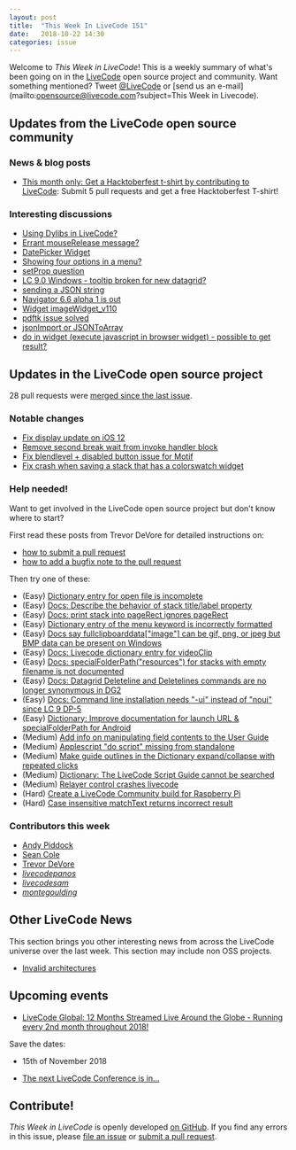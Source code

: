 ```yaml
---
layout: post
title:  "This Week In LiveCode 151"
date:   2018-10-22 14:30
categories: issue
---
```


Welcome to *This Week in LiveCode*!  This is a weekly summary of what's been
going on in the [LiveCode](https://livecode.com/) open source project and
community.  Want something mentioned?  Tweet
[@LiveCode](https://twitter.com/LiveCode) or
[send us an e-mail](mailto:opensource@livecode.com?subject=This Week in Livecode).

## Updates from the LiveCode open source community


### News & blog posts

- [This month only: Get a Hacktoberfest t-shirt by contributing to LiveCode](https://hacktoberfest.digitalocean.com): Submit 5 pull requests and get a free Hacktoberfest T-shirt!


### Interesting discussions

- [Using Dylibs in LiveCode?](https://www.mail-archive.com/use-livecode@lists.runrev.com/msg98520.html)
- [Errant mouseRelease message?](https://www.mail-archive.com/use-livecode@lists.runrev.com/msg98522.html)
- [DatePicker Widget](https://www.mail-archive.com/use-livecode@lists.runrev.com/msg98524.html)
- [Showing four options in a menu?](https://www.mail-archive.com/use-livecode@lists.runrev.com/msg98528.html)
- [setProp question](https://www.mail-archive.com/use-livecode@lists.runrev.com/msg98534.html)
- [LC 9.0 Windows - tooltip broken for new datagrid?](https://www.mail-archive.com/use-livecode@lists.runrev.com/msg98537.html)
- [sending a JSON string](https://www.mail-archive.com/use-livecode@lists.runrev.com/msg98550.html)
- [Navigator 6.6 alpha 1 is out](https://www.mail-archive.com/use-livecode@lists.runrev.com/msg98551.html)
- [Widget imageWidget_v110](https://www.mail-archive.com/use-livecode@lists.runrev.com/msg98556.html)
- [pdftk issue solved](https://www.mail-archive.com/use-livecode@lists.runrev.com/msg98570.html)
- [jsonImport or JSONToArray](https://www.mail-archive.com/use-livecode@lists.runrev.com/msg98597.html)
- [do in widget (execute javascript in browser widget) - possible to get result?](http://forums.livecode.com/viewtopic.php?t=31663&p=172403#p172403)


## Updates in the LiveCode open source project

28 pull requests were [merged since the last issue](https://github.com/search?q=org%3Alivecode+is%3Apublic+is%3Apr+is%3Amerged+merged%3A2018-10-15..2018-10-21&type=Issues).

<!---
### New LiveCode releases

- [LiveCode 9.0.1](https://www.mail-archive.com/use-livecode@lists.runrev.com/msg97854.html)
--->


### Notable changes

- [Fix display update on iOS 12](https://github.com/livecode/livecode/pull/6745)
- [Remove second break wait from invoke handler block](https://github.com/livecode/livecode/pull/6744)
- [Fix blendlevel + disabled button issue for Motif](https://github.com/livecode/livecode/pull/6730)
- [Fix crash when saving a stack that has a colorswatch widget](https://github.com/livecode/livecode/pull/6686)

<!---
### Bug of the week

- [Bug 21623 - <go stack x in window y> shrinks the window if stack x has no menubar and stack y does](http://quality.livecode.com/show_bug.cgi?id=21623)

The reporter provided a detailed recipe as well as a helpful simple sample stack that allowed us to test, confirm and fix the problem quickly.
--->


### Help needed!

Want to get involved in the LiveCode open source project but don't know where
to start?  

First read these posts from Trevor DeVore for detailed instructions on:

- [how to submit a pull request](https://www.mail-archive.com/use-livecode@lists.runrev.com/msg98530.html)
- [how to add a bugfix note to the pull request](https://www.mail-archive.com/use-livecode@lists.runrev.com/msg98585.html)

Then try one of these:

- (Easy) [Dictionary entry for open file is incomplete](https://quality.livecode.com/show_bug.cgi?id=18773)
- (Easy) [Docs: Describe the behavior of stack title/label property](https://quality.livecode.com/show_bug.cgi?id=19660)
- (Easy) [Docs: print stack into pageRect ignores pageRect](https://quality.livecode.com/show_bug.cgi?id=9030)
- (Easy) [Dictionary entry of the menu keyword is incorrectly formatted](https://quality.livecode.com/show_bug.cgi?id=20364)
- (Easy) [Docs say fullclipboarddata["image"] can be gif, png, or jpeg but BMP data can be present on Windows](https://quality.livecode.com/show_bug.cgi?id=20472)
- (Easy) [Docs: Livecode dictionary entry for videoClip](https://quality.livecode.com/show_bug.cgi?id=21156)
- (Easy) [Docs: specialFolderPath("resources") for stacks with empty filename is not documented](https://quality.livecode.com/show_bug.cgi?id=21183)
- (Easy) [Docs: Datagrid Deleteline and Deletelines commands are no longer synonymous in DG2](https://quality.livecode.com/show_bug.cgi?id=21576)
- (Easy) [Docs: Command line installation needs "-ui" instead of "noui" since LC 9 DP-5](https://quality.livecode.com/show_bug.cgi?id=21340)
- (Easy) [Dictionary: Improve documentation for launch URL & specialFolderPath for Android](http://quality.livecode.com/show_bug.cgi?id=20722)
- (Medium) [Add info on manipulating field contents to the User Guide](http://quality.livecode.com/show_bug.cgi?id=18990)
- (Medium) [Applescript "do script" missing from standalone](http://quality.livecode.com/show_bug.cgi?id=20993)
- (Medium) [Make guide outlines in the Dictionary expand/collapse with repeated clicks](http://quality.livecode.com/show_bug.cgi?id=18184)
- (Medium) [Dictionary: The LiveCode Script Guide cannot be searched](http://quality.livecode.com/show_bug.cgi?id=15957)
- (Medium) [Relayer control crashes livecode](https://quality.livecode.com/show_bug.cgi?id=21460)
- (Hard) [Create a LiveCode Community build for Raspberry Pi](http://forums.livecode.com/viewtopic.php?f=76&t=27912)
- (Hard) [Case insensitive matchText returns incorrect result](https://quality.livecode.com/show_bug.cgi?id=15312)


### Contributors this week

- [Andy Piddock](https://github.com/AndyPiddock)
- [Sean Cole](https://github.com/seaniepie)
- [Trevor DeVore](https://github.com/trevordevore)
- *[livecodepanos](https://github.com/livecodepanos)*  
- *[livecodesam](https://github.com/livecodesam)*  
- *[montegoulding](https://github.com/montegoulding)*


## Other LiveCode News


This section brings you other interesting news from across the LiveCode universe over the last week. This section may include non OSS projects.

- [Invalid architectures](http://forums.livecode.com/viewtopic.php?t=31656&p=172373#p172373)


## Upcoming events

* [LiveCode Global: 12 Months Streamed Live Around the Globe - Running every 2nd month throughout 2018!](https://livecode.com/global/)

Save the dates:

- 15th of November 2018

* [The next LiveCode Conference is in...](https://www.mail-archive.com/use-livecode@lists.runrev.com/msg94801.html)


## Contribute!

*This Week in LiveCode* is openly developed
[on GitHub](https://github.com/livecode/this-week-in-livecode).
If you find any errors in this issue, please
[file an issue](https://github.com/livecode/this-week-in-livecode/issues) or
[submit a pull request](https://github.com/livecode/this-week-in-livecode/pulls).
